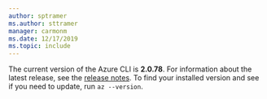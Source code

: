 ```yaml
---
author: sptramer
ms.author: sttramer
manager: carmonm
ms.date: 12/17/2019
ms.topic: include
---
```

The current version of the Azure CLI is __2.0.78__. For information about the latest release, see the [release notes](../release-notes-azure-cli.md). To find your installed version and see if you need to update, run `az --version`.
